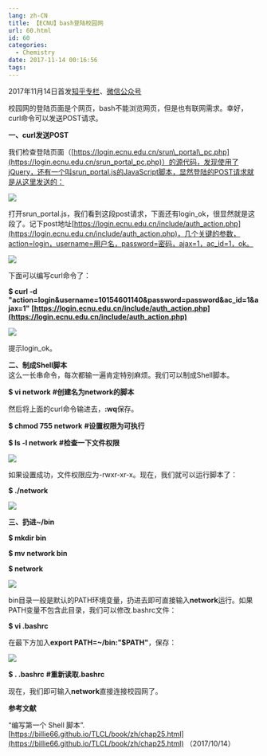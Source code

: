```yaml
---
lang: zh-CN
title: 【ECNU】bash登陆校园网
url: 60.html
id: 60
categories:
  - Chemistry
date: 2017-11-14 00:16:56
tags:
---
```


2017年11月14日首发[知乎专栏](https://zhuanlan.zhihu.com/p/30105863)、[微信公众号](https://mp.weixin.qq.com/s?timestamp=1527423146&src=3&ver=1&signature=aR1qmeGbvOzc4e9WsPnpwmjqUbvA5JfcrQ6yliOgES94TT1wtnLQCP9IZoEZkUvJSzK1xhNamRi68YSijn*eR-*gKFngBYdZ76V1qNfjyY7n2Q4OJcK8cj39stMySuc2dqbORl33xdL9R1adcRKr97Q4xaX9mMMExRSn2POFt8Q=)

校园网的登陆页面是个网页，bash不能浏览网页，但是也有联网需求。幸好，curl命令可以发送POST请求。

**一、curl发送POST**

我们检查登陆页面（[https://login.ecnu.edu.cn/srun\_portal\_pc.php](https://login.ecnu.edu.cn/srun_portal_pc.php)）的源代码，发现使用了jQuery，还有一个叫srun_portal.js的JavaScript脚本，显然登陆的POST请求就是从这里发送的：

![](//images.weserv.nl/?url=drive.google.com/uc?id=14lgyLTVRKmLdrKXPy9rkYdaL5bjVkzHf)

打开srun\_portal.js，我们看到这段post请求，下面还有login\_ok，很显然就是这段了。记下post地址[https://login.ecnu.edu.cn/include/auth_action.php](https://login.ecnu.edu.cn/include/auth_action.php)，几个关键的参数，action=login，username=用户名，password=密码，ajax=1，ac_id=1，ok。

![](//images.weserv.nl/?url=drive.google.com/uc?id=1j9o6w1KjfBPd0njab10omLAdFHALBls2)

下面可以编写curl命令了：

**$ curl -d "action=login&username=10154601140&password=password&ac_id=1&ajax=1" [https://login.ecnu.edu.cn/include/auth_action.php](https://login.ecnu.edu.cn/include/auth_action.php)**

![](//images.weserv.nl/?url=drive.google.com/uc?id=11kF4jfbzo4DfY1PfP0WrMzjKEivETAN3)

提示login_ok。

**二、制成Shell脚本**  
这么一长串命令，每次都输一遍肯定特别麻烦。我们可以制成Shell脚本。

**$ vi network** **#创建名为network的脚本**

然后将上面的curl命令输进去，**:wq**保存。

**$ chmod 755 network** **#设置权限为可执行**

**$ ls -l network** **#检查一下文件权限**

![](//images.weserv.nl/?url=drive.google.com/uc?id=13AzytmVDTaFZE2ITk1cFykMruC4-09VD)

如果设置成功，文件权限应为-rwxr-xr-x。现在，我们就可以运行脚本了：

**$ ./network**

![](//images.weserv.nl/?url=drive.google.com/uc?id=1EWjGiAhuVd7_D63zVV5szI63iprslDWC)

**三、扔进~/bin**

**$ mkdir bin**

**$ mv network bin**

**$ network**

![](//images.weserv.nl/?url=drive.google.com/uc?id=1lCDW3bh-bXVdmhkIp0dBvHFg4uZ6kZlc)

bin目录一般是默认的PATH环境变量，扔进去即可直接输入**network**运行。如果PATH变量不包含此目录，我们可以修改.bashrc文件：

**$ vi .bashrc**

在最下方加入**export PATH=~/bin:"$PATH"**，保存：

![](//images.weserv.nl/?url=drive.google.com/uc?id=1qN2v4Ka9rtTTBau5K2o8dGslBkN4osFp)

**$ . .bashrc** **#重新读取.bashrc**

现在，我们即可输入**network**直接连接校园网了。

**参考文献**

“编写第一个 Shell 脚本”. [https://billie66.github.io/TLCL/book/zh/chap25.html](https://billie66.github.io/TLCL/book/zh/chap25.html) （2017/10/14）
